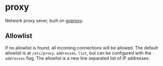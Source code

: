 # proxy

Network proxy sever, built on [goproxy](https://github.com/elazarl/goproxy).

## Allowlist

If no allowlist is found, all incoming connections will be allowed. The default allowlist is at `/etc/proxy.addresses.list`, but can be configured with the `-addresses` flag. The allowlist is a new line separated list of IP addresses.
